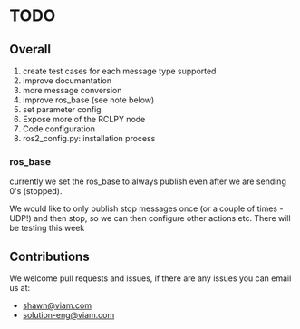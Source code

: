 # TODO

## Overall
1. create test cases for each message type supported
2. improve documentation
3. more message conversion
4. improve ros_base (see note below)
5. set parameter config
6. Expose more of the RCLPY node
7. Code configuration
8. ros2_config.py: installation process

### ros_base
currently we set the ros_base to always publish even after we are sending 0's (stopped). 

We would like to only publish stop messages once (or a couple of times - UDP!) and then stop, so we can
then configure other actions etc. There will be testing this week

## Contributions
We welcome pull requests and issues, if there are any issues you can email us at:

* [shawn@viam.com](mailto:shawn@viam.com)
* [solution-eng@viam.com](mailto:solution-eng@viam.com)